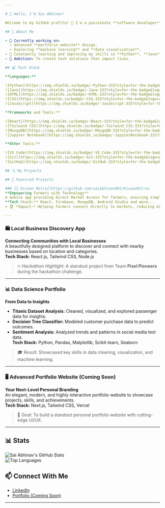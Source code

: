 ```yaml
---

# 👋 Hello, I'm Sai Abhinav!  

Welcome to my GitHub profile! 🚀 I'm a passionate **software developer**, aspiring **data scientist**, and tech enthusiast who loves turning ideas into reality.  

## 🌟 About Me  

- 🔭 Currently working on:  
  - Advanced **portfolio website** design.  
  - Exploring **machine learning** and **data visualization**.  
- 🌱 Constantly learning and improving my skills in **Python**, **Java**, **React.js**.  
- 🎯 Ambition: To create tech solutions that impact lives.    

## 💻 Tech Stack  

**Languages:**  

![Python](https://img.shields.io/badge/-Python-333?style=for-the-badge&logo=python)
![Java](https://img.shields.io/badge/-Java-333?style=for-the-badge&logo=java)  
![HTML](https://img.shields.io/badge/-HTML-333?style=for-the-badge&logo=html)  
![CSS](https://img.shields.io/badge/-CSS-333?style=for-the-badge&logo=css)  
![JavaScript](https://img.shields.io/badge/-JavaScript-333?style=for-the-badge&logo=javascript)  

**Frameworks and Tools:**  

![React](https://img.shields.io/badge/-React-333?style=for-the-badge&logo=react)  
![Tailwind CSS](https://img.shields.io/badge/-Tailwind_CSS-333?style=for-the-badge&logo=tailwind-css) 
![MongoDB](https://img.shields.io/badge/-MongoDB-333?style=for-the-badge&logo=mongodb)
![Jupyter Notebook](https://img.shields.io/badge/-JupyterNotebook-333?style=for-the-badge&logo=jupyternotebook)  

**Other Tools:**  

![VS Code](https://img.shields.io/badge/-VS_Code-333?style=for-the-badge&logo=visual-studio-code)  
![Git](https://img.shields.io/badge/-Git-333?style=for-the-badge&logo=git)  
![GitHub](https://img.shields.io/badge/-GitHub-333?style=for-the-badge&logo=github)  

## 🔍 My Projects  

## 🚀 Featured Projects  

### [🌾 Kisaan Mitra](https://github.com/saiabhinav001/KisaanMitra)  
**Empowering Farmers with Technology**  
A mobile app providing Direct Market Access for farmers, ensuring simplicity, local language support, and a seamless user experience.  
**Tech Stack:** React, Firebase, MongoDB, Android Studio and more...
> 🏆 *Impact:* Helping farmers connect directly to markets, reducing middlemen and boosting profits.  

---  
```


### 🛍️ Local Business Discovery App  
**Connecting Communities with Local Businesses**  
A beautifully designed platform to discover and connect with nearby businesses based on location and categories.  
**Tech Stack:** React.js, Tailwind CSS, Node.js  
> 🔥 *Hackathon Highlight:* A standout project from Team **Pixel Pioneers** during the hackathon challenge.  

---  

### 📊 Data Science Portfolio  
**From Data to Insights**  
- **Titanic Dataset Analysis:** Cleaned, visualized, and explored passenger data for insights.  
- **Decision Tree Classifier:** Modeled customer purchase data to predict outcomes.  
- **Sentiment Analysis:** Analyzed trends and patterns in social media text data.  
**Tech Stack:** Python, Pandas, Matplotlib, Scikit-learn, Seaborn  
> 🎓 *Result:* Showcased key skills in data cleaning, visualization, and machine learning.  

---  

### 🖥️ Advanced Portfolio Website (Coming Soon)  
**Your Next-Level Personal Branding**  
An elegant, modern, and highly interactive portfolio website to showcase projects, skills, and achievements.  
**Tech Stack:** Next.js, Tailwind CSS, Vercel  
> 🌟 *Goal:* To build a standout personal portfolio website with cutting-edge UI/UX.  

---

## 📊 Stats  

![Sai Abhinav's GitHub Stats](https://github-readme-stats.vercel.app/api?username=saiabhinav001&show_icons=true&theme=radical)  
![Top Languages](https://github-readme-stats.vercel.app/api/top-langs/?username=saiabhinav001&layout=compact&theme=radical)  

## 📫 Connect With Me  

- [LinkedIn](https://www.linkedin.com/in/sai-abhinav-sadineni-1b72661a7)  
- [Portfolio (Coming Soon)](https://github.com/saiabhinav001/)  

---

<!---
saiabhinav001/saiabhinav001 is a ✨ special ✨ repository because its `README.md` (this file) appears on your GitHub profile.
You can click the Preview link to take a look at your changes.
--->

